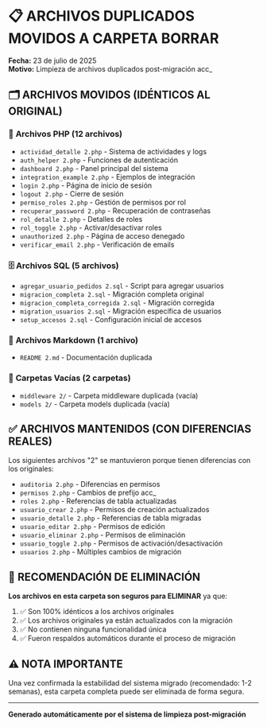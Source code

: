 # 📋 ARCHIVOS DUPLICADOS MOVIDOS A CARPETA BORRAR

**Fecha:** 23 de julio de 2025  
**Motivo:** Limpieza de archivos duplicados post-migración acc_

## 🗂️ ARCHIVOS MOVIDOS (IDÉNTICOS AL ORIGINAL)

### 📄 **Archivos PHP (12 archivos)**
- `actividad_detalle 2.php` - Sistema de actividades y logs
- `auth_helper 2.php` - Funciones de autenticación 
- `dashboard 2.php` - Panel principal del sistema
- `integration_example 2.php` - Ejemplos de integración
- `login 2.php` - Página de inicio de sesión
- `logout 2.php` - Cierre de sesión
- `permiso_roles 2.php` - Gestión de permisos por rol
- `recuperar_password 2.php` - Recuperación de contraseñas
- `rol_detalle 2.php` - Detalles de roles
- `rol_toggle 2.php` - Activar/desactivar roles
- `unauthorized 2.php` - Página de acceso denegado
- `verificar_email 2.php` - Verificación de emails

### 🗄️ **Archivos SQL (5 archivos)**
- `agregar_usuario_pedidos 2.sql` - Script para agregar usuarios
- `migracion_completa 2.sql` - Migración completa original
- `migracion_completa_corregida 2.sql` - Migración corregida
- `migration_usuarios 2.sql` - Migración específica de usuarios
- `setup_accesos 2.sql` - Configuración inicial de accesos

### 📄 **Archivos Markdown (1 archivo)**
- `README 2.md` - Documentación duplicada

### 📁 **Carpetas Vacías (2 carpetas)**
- `middleware 2/` - Carpeta middleware duplicada (vacía)
- `models 2/` - Carpeta models duplicada (vacía)

## ✅ **ARCHIVOS MANTENIDOS (CON DIFERENCIAS REALES)**

Los siguientes archivos "2" se mantuvieron porque tienen diferencias con los originales:

- `auditoria 2.php` - Diferencias en permisos
- `permisos 2.php` - Cambios de prefijo acc_
- `roles 2.php` - Referencias de tabla actualizadas
- `usuario_crear 2.php` - Permisos de creación actualizados
- `usuario_detalle 2.php` - Referencias de tabla migradas
- `usuario_editar 2.php` - Permisos de edición
- `usuario_eliminar 2.php` - Permisos de eliminación
- `usuario_toggle 2.php` - Permisos de activación/desactivación
- `usuarios 2.php` - Múltiples cambios de migración

## 🧹 **RECOMENDACIÓN DE ELIMINACIÓN**

**Los archivos en esta carpeta son seguros para ELIMINAR** ya que:

1. ✅ Son 100% idénticos a los archivos originales
2. ✅ Los archivos originales ya están actualizados con la migración
3. ✅ No contienen ninguna funcionalidad única
4. ✅ Fueron respaldos automáticos durante el proceso de migración

## ⚠️ **NOTA IMPORTANTE**

Una vez confirmada la estabilidad del sistema migrado (recomendado: 1-2 semanas), esta carpeta completa puede ser eliminada de forma segura.

---
**Generado automáticamente por el sistema de limpieza post-migración**
